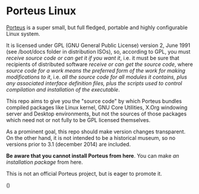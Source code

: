 # Porteus Linux

[Porteus] is a super small, but full fledged, portable and highly configurable Linux system.

It is licensed under GPL (GNU General Public License) version 2, June 1991 (see /boot/docs folder in distribution ISOs), so, according to GPL, you must *receive source code or can get it if you want it*, i.e. it must be sure that recipients of distributed software *receive or can get the source code*, where *source code for a work means the preferred form of the work for making modifications to it*, i.e. *all the source code for all modules it contains, plus any associated interface definition files, plus the scripts used to control compilation and installation of the executable*.

This repo aims to give you the "source code" by which Porteus bundles compiled packages like Linux kernel, GNU Core Utilities, X.Org windowing server and Desktop environments, but not the sources of those packages which need not or not fully to be GPL licensed themselves.

As a prominent goal, this repo should make version changes transparent. On the other hand, it is not intended to be a historical museum, so no versions prior to 3.1 (december 2014) are included.

**Be aware that you cannot install Porteus from here**. You can make *an installation package* from here.

This is not an official Porteus project, but is eager to promote it.



[Porteus]: https://en.wikipedia.org/wiki/Porteus_(operating_system)

()
